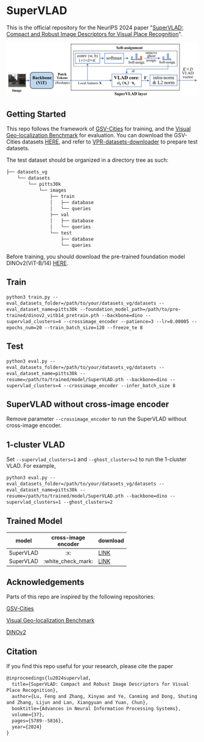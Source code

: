 # SuperVLAD
This is the official repository for the NeurIPS 2024 paper "[SuperVLAD: Compact and Robust Image Descriptors for Visual Place Recognition](https://proceedings.neurips.cc/paper_files/paper/2024/hash/0b135d408253205ba501d55c6539bfc7-Abstract-Conference.html)".

<img src="image/architecture.png" width="800px">

## Getting Started

This repo follows the framework of [GSV-Cities](https://github.com/amaralibey/gsv-cities) for training, and the [Visual Geo-localization Benchmark](https://github.com/gmberton/deep-visual-geo-localization-benchmark) for evaluation. You can download the GSV-Cities datasets [HERE](https://www.kaggle.com/datasets/amaralibey/gsv-cities), and refer to [VPR-datasets-downloader](https://github.com/gmberton/VPR-datasets-downloader) to prepare test datasets.

The test dataset should be organized in a directory tree as such:

```
├── datasets_vg
    └── datasets
        └── pitts30k
            └── images
                ├── train
                │   ├── database
                │   └── queries
                ├── val
                │   ├── database
                │   └── queries
                └── test
                    ├── database
                    └── queries
```

Before training, you should download the pre-trained foundation model DINOv2(ViT-B/14) [HERE](https://dl.fbaipublicfiles.com/dinov2/dinov2_vitb14/dinov2_vitb14_pretrain.pth).

## Train
```
python3 train.py --eval_datasets_folder=/path/to/your/datasets_vg/datasets --eval_dataset_name=pitts30k --foundation_model_path=/path/to/pre-trained/dinov2_vitb14_pretrain.pth --backbone=dino --supervlad_clusters=4 --crossimage_encoder --patience=3 --lr=0.00005 --epochs_num=20 --train_batch_size=120 --freeze_te 8
```

## Test
```
python3 eval.py --eval_datasets_folder=/path/to/your/datasets_vg/datasets --eval_dataset_name=pitts30k --resume=/path/to/trained/model/SuperVLAD.pth --backbone=dino --supervlad_clusters=4 --crossimage_encoder --infer_batch_size 8
```

## SuperVLAD without cross-image encoder

Remove parameter `--crossimage_encoder` to run the SuperVLAD without cross-image encoder.

## 1-cluster VLAD

Set `--supervlad_clusters=1` and `--ghost_clusters=2` to run the 1-cluster VLAD. For example,

```
python3 eval.py --eval_datasets_folder=/path/to/your/datasets_vg/datasets --eval_dataset_name=pitts30k --resume=/path/to/trained/model/SuperVLAD.pth --backbone=dino --supervlad_clusters=1 --ghost_clusters=2
```

## Trained Model

<table style="margin: auto">
  <thead>
    <tr>
      <th>model</th>
      <th>cross-image<br />encoder</th>
      <th>download</th>
    </tr>
  </thead>
  <tbody>
    <tr>
      <td>SuperVLAD</td>
      <td align="center">:x:</td>
      <td><a href="https://drive.google.com/file/d/1wRkUO4E8s5hNRNNIWcuA8RUvlGob3Tbf/view?usp=drive_link">LINK</a></td>
    </tr>
    <tr>
      <td>SuperVLAD</td>
      <td align="center">:white_check_mark:</td>
      <td><a href="https://drive.google.com/file/d/1yomnWGTJko6nf3F2Ju6RWsLhP2EG82tL/view?usp=drive_link">LINK</a></td>
    </tr>
  </tbody>
</table>

## Acknowledgements

Parts of this repo are inspired by the following repositories:

[GSV-Cities](https://github.com/amaralibey/gsv-cities)

[Visual Geo-localization Benchmark](https://github.com/gmberton/deep-visual-geo-localization-benchmark)

[DINOv2](https://github.com/facebookresearch/dinov2)

## Citation

If you find this repo useful for your research, please cite the paper

```
@inproceedings{lu2024supervlad,
  title={SuperVLAD: Compact and Robust Image Descriptors for Visual Place Recognition},
  author={Lu, Feng and Zhang, Xinyao and Ye, Canming and Dong, Shuting and Zhang, Lijun and Lan, Xiangyuan and Yuan, Chun},
  booktitle={Advances in Neural Information Processing Systems},
  volume={37},
  pages={5789--5816},
  year={2024}
}
```
